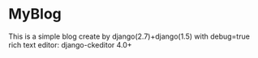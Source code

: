 MyBlog
======

This is  a simple blog create by django(2.7)+django(1.5)
  with debug=true
  rich text editor: django-ckeditor 4.0+
  
